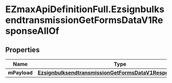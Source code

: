 # EZmaxApiDefinitionFull.EzsignbulksendtransmissionGetFormsDataV1ResponseAllOf

## Properties

Name | Type | Description | Notes
------------ | ------------- | ------------- | -------------
**mPayload** | [**EzsignbulksendtransmissionGetFormsDataV1ResponseMPayload**](EzsignbulksendtransmissionGetFormsDataV1ResponseMPayload.md) |  | 


